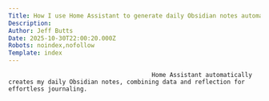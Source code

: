 ```yaml
---
Title: How I use Home Assistant to generate daily Obsidian notes automatically
Description: 
Author: Jeff Butts
Date: 2025-10-30T22:00:20.000Z
Robots: noindex,nofollow
Template: index
---
```


                                            Home Assistant automatically creates my daily Obsidian notes, combining data and reflection for effortless journaling.
                                        